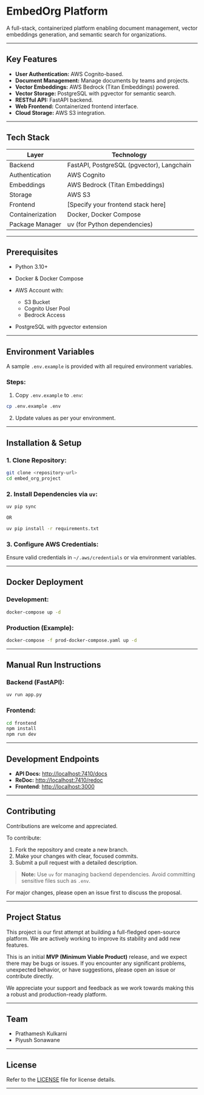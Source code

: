 # EmbedOrg Platform

A full-stack, containerized platform enabling document management, vector embeddings generation, and semantic search for organizations.

---

## Key Features

* **User Authentication:** AWS Cognito-based.
* **Document Management:** Manage documents by teams and projects.
* **Vector Embeddings:** AWS Bedrock (Titan Embeddings) powered.
* **Vector Storage:** PostgreSQL with pgvector for semantic search.
* **RESTful API:** FastAPI backend.
* **Web Frontend:** Containerized frontend interface.
* **Cloud Storage:** AWS S3 integration.

---

## Tech Stack

| Layer            | Technology                                |
| ---------------- | ----------------------------------------- |
| Backend          | FastAPI, PostgreSQL (pgvector), Langchain |
| Authentication   | AWS Cognito                               |
| Embeddings       | AWS Bedrock (Titan Embeddings)            |
| Storage          | AWS S3                                    |
| Frontend         | \[Specify your frontend stack here]       |
| Containerization | Docker, Docker Compose                    |
| Package Manager  | uv (for Python dependencies)              |

---

## Prerequisites

* Python 3.10+
* Docker & Docker Compose
* AWS Account with:

  * S3 Bucket
  * Cognito User Pool
  * Bedrock Access
* PostgreSQL with pgvector extension

---

## Environment Variables

A sample `.env.example` is provided with all required environment variables.

### Steps:

1. Copy `.env.example` to `.env`:

```bash
cp .env.example .env
```

2. Update values as per your environment.

---

## Installation & Setup

### 1. Clone Repository:

```bash
git clone <repository-url>
cd embed_org_project
```

### 2. Install Dependencies via `uv`:

```bash
uv pip sync

OR 

uv pip install -r requirements.txt
```

### 3. Configure AWS Credentials:

Ensure valid credentials in `~/.aws/credentials` or via environment variables.

---

## Docker Deployment

### Development:

```bash
docker-compose up -d
```

### Production (Example):

```bash
docker-compose -f prod-docker-compose.yaml up -d
```

---

## Manual Run Instructions

### Backend (FastAPI):

```bash
uv run app.py
```

### Frontend:

```bash
cd frontend
npm install
npm run dev
```

---

## Development Endpoints

* **API Docs:** [http://localhost:7410/docs](http://localhost:7410/docs)
* **ReDoc:** [http://localhost:7410/redoc](http://localhost:7410/redoc)
* **Frontend**: [http://localhost:3000](http://localhost:3000)

---

## Contributing

Contributions are welcome and appreciated.

To contribute:

1. Fork the repository and create a new branch.
2. Make your changes with clear, focused commits.
3. Submit a pull request with a detailed description.

> **Note:**
> Use `uv` for managing backend dependencies.
> Avoid committing sensitive files such as `.env`.

For major changes, please open an issue first to discuss the proposal.

---

## Project Status

This project is our first attempt at building a full-fledged open-source platform. We are actively working to improve its stability and add new features.

This is an initial **MVP (Minimum Viable Product)** release, and we expect there may be bugs or issues.
If you encounter any significant problems, unexpected behavior, or have suggestions, please open an issue or contribute directly.

We appreciate your support and feedback as we work towards making this a robust and production-ready platform.

---

## Team

  * Prathamesh Kulkarni
  * Piyush Sonawane

---

## License

Refer to the [LICENSE](./LICENSE) file for license details.

---